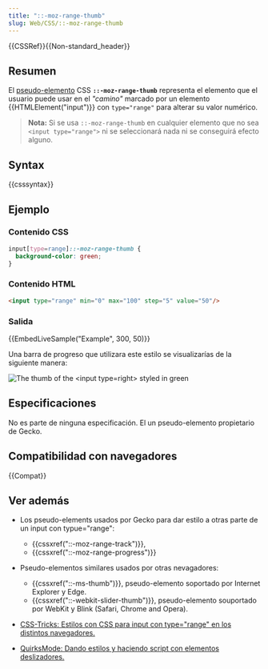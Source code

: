 ```yaml
---
title: "::-moz-range-thumb"
slug: Web/CSS/::-moz-range-thumb
---
```


{{CSSRef}}{{Non-standard_header}}

## Resumen

El [pseudo-elemento](/es/docs/Web/CSS/Pseudo-elements) CSS **`::-moz-range-thumb`** representa el elemento que el usuario puede usar en el _"camino"_ marcado por un elemento {{HTMLElement("input")}} con `type="range"` para alterar su valor numérico.

> **Nota:** Si se usa `::-moz-range-thumb` en cualquier elemento que no sea `<input type="range">` ni se seleccionará nada ni se conseguirá efecto alguno.

## Syntax

{{csssyntax}}

## Ejemplo

### Contenido CSS

```css
input[type=range]::-moz-range-thumb {
  background-color: green;
}
```

### Contenido HTML

```html
<input type="range" min="0" max="100" step="5" value="50"/>
```

### Salida

{{EmbedLiveSample("Example", 300, 50)}}

Una barra de progreso que utilizara este estilo se visualizarías de la siguiente manera:

![The thumb of the \<input type=right> styled in green](screen_shot_2015-12-04_at_13.30.08.png)

## Especificaciones

No es parte de ninguna especificación. El un pseudo-elemento propietario de Gecko.

## Compatibilidad con navegadores

{{Compat}}

## Ver además

- Los pseudo-elements usados por Gecko para dar estilo a otras parte de un input con typue="range":

  - {{cssxref("::-moz-range-track")}},
  - {{cssxref("::-moz-range-progress")}}

- Pseudo-elementos similares usados por otras nevagadores:

  - {{cssxref("::-ms-thumb")}}, pseudo-elemento soportado por Internet Explorer y Edge.
  - {{cssxref("::-webkit-slider-thumb")}}, pseudo-elemento souportado por WebKit y Blink (Safari, Chrome and Opera).

- [CSS-Tricks: Estilos con CSS para input con type="range" en los distintos navegadores.](https://css-tricks.com/styling-cross-browser-compatible-range-inputs-css/)
- [QuirksMode: Dando estilos y haciendo script con elementos deslizadores.](http://www.quirksmode.org/blog/archives/2015/11/styling_and_scr.html)

